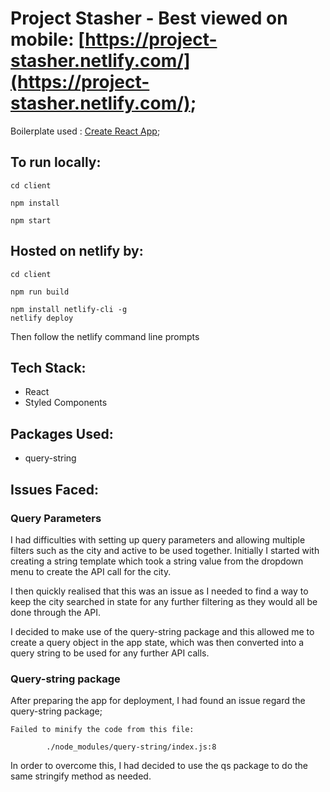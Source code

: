 # Project Stasher - Best viewed on mobile: [https://project-stasher.netlify.com/](https://project-stasher.netlify.com/);

Boilerplate used : [Create React App](https://github.com/facebook/create-react-app);

## To run locally:
```
cd client

npm install

npm start
```
## Hosted on netlify by:

```
cd client

npm run build

npm install netlify-cli -g
netlify deploy
```

Then follow the netlify command line prompts

## Tech Stack:

- React
- Styled Components

## Packages Used:

- query-string

## Issues Faced:

### Query Parameters

I had difficulties with setting up query parameters and allowing multiple filters such as the city and active to be used together. Initially I started with creating a string template which took a string value from the dropdown menu to create the API call for the city.

I then quickly realised that this was an issue as I needed to find a way to keep the city searched in state for any further filtering as they would all be done through the API.

I decided to make use of the query-string package and this allowed me to create a query object in the app state, which was then converted into a query string to be used for any further API calls.

### Query-string package

After preparing the app for deployment, I had found an issue regard the query-string package;

```
Failed to minify the code from this file:

        ./node_modules/query-string/index.js:8
```

In order to overcome this, I had decided to use the qs package to do the same stringify method as needed.
